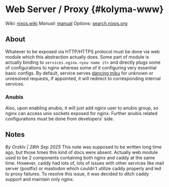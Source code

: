 # Web Server / Proxy {#kolyma-www}

_Wiki:_ [nixos.wiki](https://nixos.wiki/wiki/Nginx)
_Manual:_ [manual](https://nixos.org/manual/nixos/stable/#module-services-strfry-reverse-proxy)
_Options:_ [search.nixos.org](https://search.nixos.org/options?channel=25.05&query=services.nginx.)

## About

Whatever to be exposed via HTTP/HTTPS protocol must be done via web module which this abstraction actually does. Some part of module is actually binding to `services.nginx.<you name it>` and directly plugs some of configurations to nginx whereas some of it configuring very essential basic configs. By default, service serves [dancing miku] for unknown or unresolved requests, if appointed, it will redirect to corresponding internal services.

### Anubis

Also, upon enabling anubis, it will just add nginx user to anubis group, so nginx can access unix sockets exposed for nginx. Further anubis related configurations must be done from developers' side.

## Notes

_By Orzklv | 28th Sep 2025_
This note was supposed to be written long time ago, but those times this kind of docs were absent. Actually web module used to be 2 components containing both nginx and caddy at the same time. However, caddy had lots of, lots of issues with other services like mail server (postfix) or mastodon which couldn't utilize caddy properly and led to proxy failures. To resolve this issue, it was decided to ditch caddy support and maintain only nginx.

[dancing miku]: https://github.com/kolyma-labs/gate
